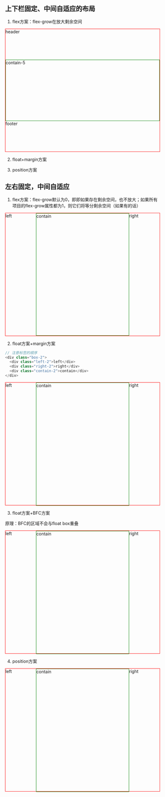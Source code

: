 ## 上下栏固定、中间自适应的布局
1. flex方案：flex-grow在放大剩余空间
<div class="box-5">
  <div class="header">header</div>
  <div class="contain-5">contain-5</div>
  <div class="footer">footer</div>
</div>

2. float+margin方案

3. position方案

## 左右固定，中间自适应
1. flex方案：flex-grow默认为0，即即如果存在剩余空间，也不放大；如果所有项目的flex-grow属性都为1，则它们将等分剩余空间（如果有的话）
<div class="box-1">
  <div class="left">left</div>
  <div class="contain">contain</div>
  <div class="right">right</div>
</div>

2. float方案+margin方案
```js
// 注意标签的顺序
<div class="box-2">
  <div class="left-2">left</div>
  <div class="right-2">right</div>
  <div class="contain-2">contain</div>
</div>
```
<div class="box-2">
  <div class="left-2">left</div>
  <div class="right-2">right</div>
  <div class="contain-2">contain</div>
</div>

3. float方案+BFC方案

原理：BFC的区域不会与float box重叠
<div class="box-2">
  <div class="left-2">left</div>
  <div class="right-2">right</div>
  <div class="contain-3">contain</div>
</div>

4. position方案
<div class="box-4">
  <div class="left-4">left</div>
  <div class="contain-4">contain</div>
  <div class="right-4">right</div>
</div>

<style scoped>
.box-1 {
  width: 100%;
  height: 400px;
  display: flex;
  justify-content: space-between;
  border: 1px solid red;
}
.left {
  width: 100px;
}
.contain {
  flex-grow: 1;
  border: 1px solid green;
}
.right {
  width: 100px;
}

.box-2 {
  width: 100%;
  height: 400px;
  border: 1px solid red;
}
.left-2 {
  float: left;
  width: 100px;
  height: 100%;
}
.contain-2 {
  margin: 0 100px 0 100px;
  border: 1px solid green;
  height: 100%;
}
.right-2 {
  float: right;
  width: 100px;
  height: 100%;
}
.contain-3 {
  overflow: hidden;
  border: 1px solid green;
  height: 100%;
}

.box-4 {
  width: 100%;
  height: 400px;
  border: 1px solid red;
  position: relative;
}
.left-4 {
  position: absolute;
  left: 0;
  top: 0;
  width: 100px;
  height: 100%;
}
.contain-4 {
  margin: 0 100px 0 100px;
  border: 1px solid green;
  height: 100%;
}
.right-4 {
  position: absolute;
  right: 0;
  top: 0;
  width: 100px;
  height: 100%;
}

.box-5 {
  width: 100%;
  height: 400px;
  display: flex;
  flex-direction: column;
  border: 1px solid red;
}
.header {
  height: 100px;
}
.contain-5 {
  flex-grow: 1;
  border: 1px solid green;
}
.footer {
  height: 100px;
}
</style>